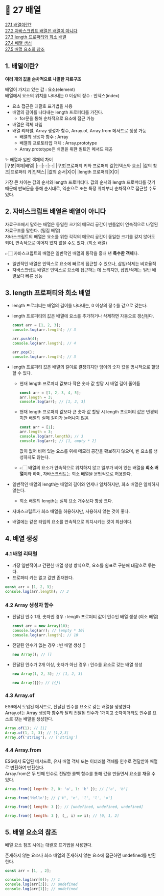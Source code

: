 # 🎯 27 배열

[27.1 배열이란?](#1-배열이란)  
[27.2 자바스크립트 배열은 배열이 아니다](#2-자바스크립트-배열은-배열이-아니다)  
[27.3 length 프로퍼티와 희소 배열](#3-length-프로퍼티와-희소-배열)  
[27.4 배열 생성](#4-배열-생성)  
[27.5 배열 요소의 참조](#5-배열-요소의-참조)

## 1. 배열이란?

**여러 개의 값을 순차적으로 나열한 자료구조**

배열이 가지고 있는 값 : 요소(element)  
배열에서 요소의 위치를 나타내는 0 이상의 정수 : 인덱스(index)

- 요소 접근은 대괄호 표기법을 사용
- 배열의 길이를 나타내는 length 프로퍼티를 가진다.
  - for문을 통해 순차적으로 요소에 접근 가능
- 배열은 객체 타입
- 배열 리터럴, Array 생성자 함수, Array.of, Array.from 메서드로 생성 가능
  - 배열의 생성자 함수 : Array
  - 배열의 프로토타입 객체 : Array.prototype
  - Array.prototype은 배열을 위한 빌트인 메서드 제공

✨ 배열과 일반 객체의 차이  
|구분|객체|배열|
|:-:|:-:|:-:|
|구조|프로퍼티 키와 프로퍼티 값|인덱스와 요소|
|값의 참조|프로퍼티 키|인덱스|
|값의 순서|X|O|
|length 프로퍼티|X|O|

가장 큰 차이는 값의 순서와 length 프로퍼티다. 값의 순서와 length 프로퍼티를 갖기 때문에 반복문을 통해 순서대로, 역순으로 또는 특정 위치부터 순차적으로 접근할 수도 있다.

## 2. 자바스크립트 배열은 배열이 아니다

자료구조에서 말하는 배열은 동일한 크기의 메모리 공간이 빈틈없이 연속적으로 나열된 자료구조를 말한다. (밀집 배열)  
자바스크립트의 배열은 요소를 위한 각각의 메모리 공간이 동일한 크기를 갖지 않아도 되며, 연속적으로 이어져 있지 않을 수도 있다. (희소 배열)

👉🏻 자바스크립트의 배열은 일반적인 배열의 동작을 흉내 낸 **특수한 객체**다.

- 일반적인 배열은 인덱스로 요소에 빠르게 접근할 수 있으나, 삽입/삭제는 비효율적
- 자바스크립트 배열은 인덱스로 요소에 접근하는 데 느리지만, 삽입/삭제는 일반 배열보다 빠른 성능

## 3. length 프로퍼티와 희소 배열

- length 프로퍼티는 배열의 길이를 나타내는, 0 이상의 정수를 값으로 갖는다.
- length 프로퍼티의 값은 배열에 요소를 추가하거나 삭제하면 자동으로 갱신된다.

  ```javascript
  const arr = [1, 2, 3];
  console.log(arr.length); // 3

  arr.push(4);
  console.log(arr.length); // 4

  arr.pop();
  console.log(arr.length); // 3
  ```

- length 프로퍼티 값은 배열의 길이로 결정되지만 임이의 숫자 값을 명시적으로 할당할 수 있다.

  - 현재 length 프로퍼티 값보다 작은 숫자 값 할당 시 배열 길이 줄어듦
    ```javascript
    const arr = [1, 2, 3, 4, 5];
    arr.length = 3;
    console.log(arr); // [1, 2, 3]
    ```
  - 현재 length 프로퍼티 값보다 큰 숫자 값 할당 시 length 프로퍼티 값은 변경되지만 배열의 실제 길이가 늘어나지 않음

    ```javascript
    const arr = [1];
    arr.length = 3;
    console.log(arr.length); // 3
    console.log(arr); // [1, empty * 2]
    ```

    값이 없어 비어 있는 요소를 위해 메모리 공간을 확보하지 않으며, 빈 요소를 생성하지도 않는다.

  - 👉🏻 배열의 요소가 연속적으로 위치하지 않고 일부가 비어 있는 배열을 **희소 배열**이라 하며, 자바스크립트는 희소 배열을 문법적으로 허용한다.

- 일반적인 배열의 length는 배열의 길이와 언제나 일치하지만, 희소 배열은 일치하지 않는다.
  - 희소 배열의 length는 실제 요소 개수보다 항상 크다.
- 자바스크립트가 희소 배열을 허용하지만, 사용하지 않는 것이 좋다.
- 배열에는 같은 타입의 요소를 연속적으로 위치시키는 것이 최선이다.

## 4. 배열 생성

### 4.1 배열 리터럴

- 가장 일반적이고 간편한 배열 생성 방식으로, 요소를 쉼표로 구분해 대괄호로 묶는다.
- 프로퍼티 키는 없고 값만 존재한다.

```javascript
const arr = [1, 2, 3];
console.log(arr.length); // 3
```

### 4.2 Array 생성자 함수

- 전달된 인수 1개, 숫자인 경우 : length 프로퍼티 값이 인수인 배열 생성 (희소 배열)
  ```javascript
  const arr = new Array(10);
  console.log(arr); // [empty * 10]
  console.log(arr.length); // 10
  ```
- 전달된 인수가 없는 경우 : 빈 배열 생성 []
  ```javascript
  new Array(); // []
  ```
- 전달된 인수가 2개 이상, 숫자가 아닌 경우 : 인수를 요소로 갖는 배열 생성

  ```javascript
  new Array(1, 2, 3); // [1, 2, 3]

  new Array({}); // [{}]
  ```

### 4.3 Array.of

ES6에서 도입된 메서드로, 전달된 인수를 요소로 갖는 배열을 생성한다.  
Array.of는 Array 생성자 함수와 달리 전달된 인수가 1개이고 숫자이더라도 인수를 요소로 갖는 배열을 생성한다.

```javascript
Array.of(1); // [1]
Array.of(1, 2, 3); // [1,2,3]
Array.of('string'); // ['string']
```

### 4.4 Array.from

ES6에서 도입된 메서드로, 유사 배열 객체 또는 이터러블 객체를 인수로 전달받아 배열로 변환하여 반환한다.  
Array.from은 두 번째 인수로 전달한 콜백 함수를 통해 값을 만들면서 요소를 채울 수 있다.

```javascript
Array.from({ legnth: 2, 0: 'a', 1: 'b' }); // ['a', 'b']

Array.from('Hello'); // ['H', 'e', 'l', 'l', 'o']

Array.from({ length: 3 }); // [undefined, undefined, undefined]

Array.from({ length: 3 }, (_, i) => i); // [0, 1, 2]
```

## 5. 배열 요소의 참조

배열 요소 참조 시에는 대괄호 표기법을 사용한다.

존재하지 않는 요소나 희소 배열의 존재하지 않는 요소에 접근하면 undefined를 반환한다.

```javascript
const arr = [1, , 2];

console.log(arr[0]); // 1
console.log(arr[3]); // undefined
console.log(arr[1]); // undefined
```
